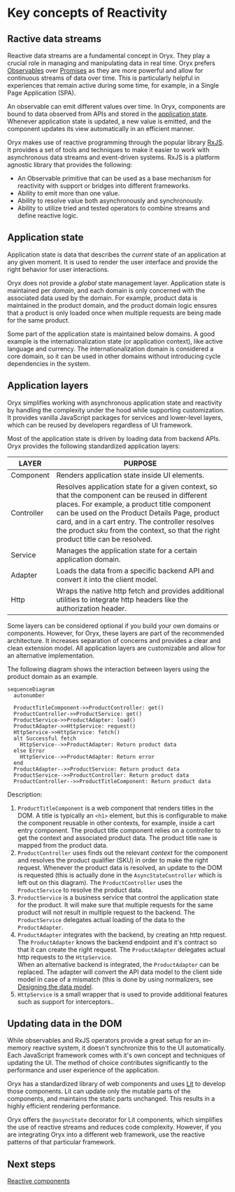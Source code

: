 # Key concepts of Reactivity

## Ractive data streams

Reactive data streams are a fundamental concept in Oryx. They play a crucial role in managing and manipulating data in real time. Oryx prefers [Observables](https://rxjs.dev/guide/observable) over [Promises](https://developer.mozilla.org/en-US/docs/Web/JavaScript/Reference/Global_Objects/Promise) as they are more powerful and allow for continuous streams of data over time. This is particularly helpful in experiences that remain active during some time, for example, in a Single Page Application (SPA).

An observable can emit different values over time. In Oryx, components are bound to data observed from APIs and stored in the [application state](#application-state). Whenever application state is updated, a new value is emitted, and the component updates its view automatically in an efficient manner.

Oryx makes use of reactive programming through the popular library [RxJS](https://rxjs.dev/). It provides a set of tools and techniques to make it easier to work with asynchronous data streams and event-driven systems. RxJS is a platform agnostic library that provides the following:

- An Observable primitive that can be used as a base mechanism for reactivity with support or bridges into different frameworks.
- Ability to emit more than one value.
- Ability to resolve value both asynchronously and synchronously.
- Ability to utilize tried and tested operators to combine streams and define reactive logic.

## Application state

Application state is data that describes the _current_ state of an application at any given moment. It is used to render the user interface and provide the right behavior for user interactions.

Oryx does not provide a _global_ state management layer. Application state is maintained per _domain_, and each domain is only concerned with the associated data used by the domain. For example, product data is maintained in the product domain, and the product domain logic ensures that a product is only loaded once when multiple requests are being made for the same product.

Some part of the application state is maintained below domains. A good example is the internationalization state (or application context), like active language and currency. The internationalization domain is considered a core domain, so it can be used in other domains without introducing cycle dependencies in the system.

## Application layers

Oryx simplifies working with asynchronous application state and reactivity by handling the complexity under the hood while supporting customization. It provides vanilla JavaScript packages for services and lower-level layers, which can be reused by developers regardless of UI framework.

Most of the application state is driven by loading data from backend APIs. Oryx provides the following standardized application layers:

| LAYER      | PURPOSE      |
| ---------- | ----------------------------------------- |
| Component  | Renders application state inside UI elements.             |
| Controller | Resolves application state for a given context, so that the component can be reused in different places. For example, a product title component can be used on the Product Details Page, product card, and in a cart entry. The controller resolves the product _sku_ from the context, so that the right product title can be resolved. |
| Service    | Manages the application state for a certain application domain.       |
| Adapter    | Loads the data from a specific backend API and convert it into the client model.       |
| Http       | Wraps the native http fetch and provides additional utilities to integrate http headers like the authorization header.              |

Some layers can be considered optional if you build your own domains or components. However, for Oryx, these layers are part of the recommended architecture. It increases separation of concerns and provides a clear and clean extension model. All application layers are customizable and allow for an alternative implementation.

The following diagram shows the interaction between layers using the product domain as an example.

```mermaid
sequenceDiagram
  autonumber

  ProductTitleComponent->>ProductController: get()
  ProductController->>ProductService: get()
  ProductService->>ProductAdapter: load()
  ProductAdapter->>HttpService: request()
  HttpService->>HttpService: fetch()
  alt Successful fetch
    HttpService-->>ProductAdapter: Return product data
  else Error
    HttpService-->>ProductAdapter: Return error
  end
  ProductAdapter-->>ProductService: Return product data
  ProductService-->>ProductController: Return product data
  ProductController-->>ProductTitleComponent: Return product data
```

Description:

1. `ProductTitleComponent` is a web component that renders titles in the DOM. A title is typically an `<h1>` element, but this is configurable to make the component reusable in other contexts, for example, inside a cart entry component. The product title component relies on a controller to get the context and associated product data. The product title  `name` is mapped from the product data.
2. `ProductController` uses finds out the relevant _context_ for the component and resolves the product qualifier (SKU) in order to make the right request. Whenever the product data is resolved, an update to the DOM is requested (this is actually done in the `AsyncStateController` which is left out on this diagram). The `ProductController` uses the `ProductService` to resolve the product data.
3. `ProductService` is a business service that control the application state for the product. It will make sure that multiple requests for the same product will not result in multiple request to the backend. The `ProductService` delegates actual loading of the data to the `ProductAdapter`.
4. `ProductAdapter` integrates with the backend, by creating an http request. The `ProductAdapter` knows the backend endpoint and it's contract so that it can create the right request. The `ProductAdapter` delegates actual http requests to the `HttpService`.  
   When an alternative backend is integrated, the `ProductAdapter` can be replaced. The adapter will convert the API data model to the client side model in case of a mismatch (this is done by using normalizers, see [Designing the data model](./best-practice.md#designing-the-data-model).
5. `HttpService` is a small wrapper that is used to provide additional features such as support for interceptors..

## Updating data in the DOM

While observables and RxJS operators provide a great setup for an in-memory reactive system, it doesn't synchronize this to the UI automatically. Each JavaScript framework comes with it's own concept and techniques of updating the UI. The method of choice contributes significantly to the performance and user experience of the application.

Oryx has a standardized library of web components and uses [Lit](https://lit.dev) to develop those components. Lit can update only the mutable parts of the components, and maintains the static parts unchanged. This results in a highly efficient rendering performance.

Oryx offers the `@asyncState` decorator for Lit components, which simplifies the use of reactive streams and reduces code complexity. However, if you are integrating Oryx into a different web framework, use the reactive patterns of that particular framework.

## Next steps

[Reactive components](./reactive-components.md)